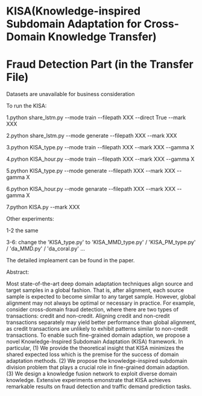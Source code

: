# KISA(Knowledge-inspired Subdomain Adaptation for Cross-Domain Knowledge Transfer)
# Fraud Detection Part (in the Transfer File)
Datasets are unavailable for business consideration  

To run the KISA:  

1.python share_lstm.py --mode train --filepath XXX --direct True --mark XXX  

2.python share_lstm.py --mode generate --filepath XXX --mark XXX  

3.python KISA_type.py --mode train --filepath XXX --mark XXX --gamma X  

4.python KISA_hour.py --mode train --filepath XXX --mark XXX --gamma X  

5.python KISA_type.py --mode generate --filepath XXX --mark XXX --gamma X  

6.python KISA_hour.py --mode genarate --filepath XXX --mark XXX --gamma X  

7.python KISA.py --mark XXX  

Other experiments:  

1-2 the same  

3-6: change the 'KISA_type.py' to 'KISA_MMD_type.py' / 'KISA_PM_type.py' / 'da_MMD.py' / 'da_coral.py' ...  

The detailed impleament can be found in the paper.  

Abstract:  

Most state-of-the-art deep domain adaptation techniques align source and target samples in a global fashion. That is, after alignment, each source sample is expected to become similar to any target sample. However, global alignment may not always be optimal or necessary in practice. For example, consider cross-domain fraud detection, where there are two types of transactions: credit and non-credit. Aligning credit and non-credit transactions separately may yield better performance than global alignment, as credit transactions are unlikely to exhibit patterns similar to non-credit transactions. To enable such fine-grained domain adaption, we propose a novel Knowledge-Inspired Subdomain Adaptation (KISA) framework. In particular, (1) We provide the theoretical insight that KISA minimizes the shared expected loss which is the premise for the success of domain adaptation methods. (2) We propose the knowledge-inspired subdomain division problem that
plays a crucial role in fine-grained domain adaption. (3) We design a knowledge fusion network to exploit diverse domain knowledge. Extensive experiments emonstrate that KISA achieves remarkable results on fraud detection and traffic demand prediction tasks.
